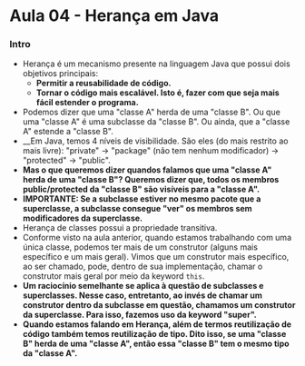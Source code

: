 # Aula 04 - Herança em Java

### Intro
* Herança é um mecanismo presente na linguagem Java que possui dois objetivos principais:
  * __Permitir a reusabilidade de código.__
  * __Tornar o código mais escalável. Isto é, fazer com que seja mais fácil estender o programa.__
* Podemos dizer que uma "classe A" herda de uma "classe B". Ou que uma "classe A" é uma subclasse da "classe B". Ou ainda, que a "classe A" estende a "classe B".
* __Em Java, temos 4 níveis de visibilidade. São eles (do mais restrito ao mais livre): "private" -> "package" (não tem nenhum modificador) -> "protected" -> "public".
* __Mas o que queremos dizer quandos falamos que uma "classe A" herda de uma "classe B"? Queremos dizer que, todos os membros public/protected da "classe B" são visíveis para a "classe A".__
* __IMPORTANTE: Se a subclasse estiver no mesmo pacote que a superclasse, a subclasse consegue "ver" os membros sem modificadores da superclasse.__
* Herança de classes possui a propriedade transitiva.
* Conforme visto na aula anterior, quando estamos trabalhando com uma única classe, podemos ter mais de um construtor (alguns mais específico e um mais geral). Vimos que um construtor mais específico, ao ser chamado, pode, dentro de sua implementação, chamar o construtor mais geral por meio da keyword ```this```. 
* __Um raciocínio semelhante se aplica à questão de subclasses e superclasses. Nesse caso, entretanto, ao invés de chamar um construtor dentro da subclasse em questão, chamamos um construtor da superclasse. Para isso, fazemos uso da keyword "super".__
* __Quando estamos falando em Herança, além de termos reutilização de código também temos reutilização de tipo. Dito isso, se uma "classe B" herda de uma "classe A", então essa "classe B" tem o mesmo tipo da "classe A".__
